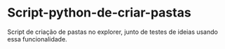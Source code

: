 # Script-python-de-criar-pastas
Script de criação de pastas no explorer, junto de testes de ideias usando essa funcionalidade.
